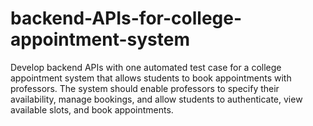 # backend-APIs-for-college-appointment-system
Develop backend APIs with one automated test case for a college appointment system that allows students to book appointments with professors. The system should enable professors to specify their availability, manage bookings, and allow students to authenticate, view available slots, and book appointments.
